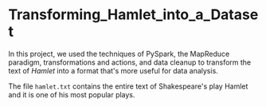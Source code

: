 # Transforming_Hamlet_into_a_Dataset
In this project, we used the techniques of PySpark, the MapReduce paradigm, transformations and actions, and data cleanup to transform the text of _Hamlet_ into a format that's more useful for data analysis.

The file `hamlet.txt` contains the entire text of Shakespeare's play Hamlet and it is one of his most popular plays.
